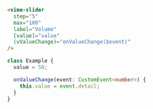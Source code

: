 ```html title="example.html"
<vime-slider
  step="5"
  max="100"
  label="Volume"
  [value]="value"
  (vValueChange)="onValueChange($event)"
/>
```

```ts title="example.ts"
class Example {
  value = 50;

  onValueChange(event: CustomEvent<number>) {
    this.value = event.detail;
  }
}
```
